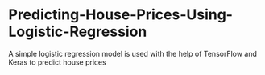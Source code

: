 # Predicting-House-Prices-Using-Logistic-Regression
A simple logistic regression model is used with the help of TensorFlow and Keras to predict house prices


